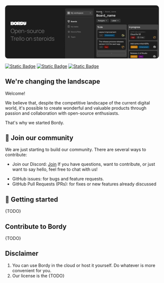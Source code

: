 [![Bordy frame - Building open source Trello with steroids.](/assets/bordy%20-%20frame.png)](https://bordy.io)

[![Static Badge](https://img.shields.io/badge/LinkedIn-BordyApp-blue?logo=LinkedIn)](https://www.linkedin.com/company/bordyapp/?viewAsMember=true)
[![Static Badge](https://img.shields.io/badge/LinkedIn-BordyApp-purple?logo=Discord&logoColor=FFFFFF)](https://discord.com/invite/xgCecaaEsc)
[![Static Badge](https://img.shields.io/badge/Web-BordyApp-black?logo=Safari&logoColor=FFFFFF)](https://www.bordy.io)

## We're changing the landscape

Welcome!

We believe that, despite the competitive landscape of the current digital world, it's possible to create wonderful and valuable products through passion and collaboration with open-source enthusiasts.

That's why we started Bordy.

## 🏴 Join our community

We are just starting to build our community. There are several ways to contribute:

* Join our Discord:  [Join](https://discord.gg/xgCecaaEsc) If you have questions, want to contribute, or just want to say hello, feel free to chat with us!
- GitHub issues: for bugs and feature requests.
- GitHub Pull Requests (PRs): for fixes or new features already discussed

## 👀 Getting started

{TODO}

## Contribute to Bordy

{TODO}

## Disclaimer
1. You can use Bordy in the cloud or host it yourself. Do whatever is more convenient for you.
2. Our license is the {TODO}
